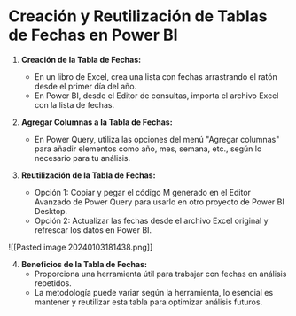 # Creación y Reutilización de Tablas de Fechas en Power BI

1. **Creación de la Tabla de Fechas:**
   - En un libro de Excel, crea una lista con fechas arrastrando el ratón desde el primer día del año.
   - En Power BI, desde el Editor de consultas, importa el archivo Excel con la lista de fechas.

2. **Agregar Columnas a la Tabla de Fechas:**
   - En Power Query, utiliza las opciones del menú "Agregar columnas" para añadir elementos como año, mes, semana, etc., según lo necesario para tu análisis.

3. **Reutilización de la Tabla de Fechas:**
   - Opción 1: Copiar y pegar el código M generado en el Editor Avanzado de Power Query para usarlo en otro proyecto de Power BI Desktop.
   - Opción 2: Actualizar las fechas desde el archivo Excel original y refrescar los datos en Power BI.

![[Pasted image 20240103181438.png]]


4. **Beneficios de la Tabla de Fechas:**
   - Proporciona una herramienta útil para trabajar con fechas en análisis repetidos.
   - La metodología puede variar según la herramienta, lo esencial es mantener y reutilizar esta tabla para optimizar análisis futuros.

